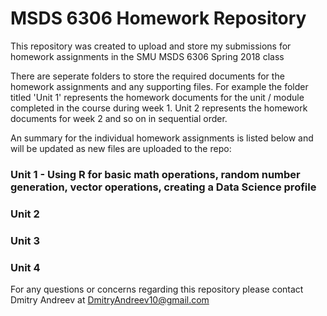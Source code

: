 # MSDS 6306 Homework Repository
This repository was created to upload and store my submissions for homework assignments in the SMU MSDS 6306 Spring 2018 class

There are seperate folders to store the required documents for the homework assignments and any supporting files. For example the folder titled 'Unit 1' represents the homework documents for the unit / module completed in the course during week 1. Unit 2 represents the homework documents for week 2 and so on in sequential order.

An summary for the individual homework assignments is listed below and will be updated as new files are uploaded to the repo:

### Unit 1 - Using R for basic math operations, random number generation, vector operations, creating a Data Science profile

### Unit 2

### Unit 3

### Unit 4

For any questions or concerns regarding this repository please contact Dmitry Andreev at DmitryAndreev10@gmail.com
